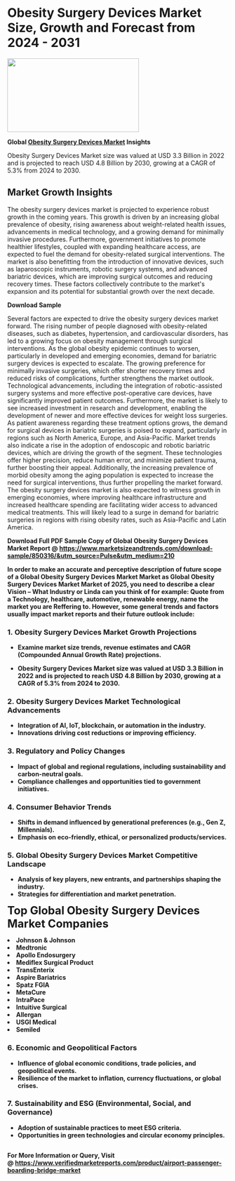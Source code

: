 <H1>Obesity Surgery Devices Market Size, Growth and Forecast from 2024 - 2031</H1><img class="aligncenter size-medium wp-image-584254" src="https://thirdeyenews.in/wp-content/uploads/2024/09/Global-Market-Research-300x168.jpeg" alt="" width="300" height="168" /><p><strong>Global&nbsp;<a href="https://www.marketsizeandtrends.com/download-sample/850316/&amp;utm_source=Pulse&amp;utm_medium=210">Obesity Surgery Devices Market</a> Insights</strong></p><p>Obesity Surgery Devices Market size was valued at USD 3.3 Billion in 2022 and is projected to reach USD 4.8 Billion by 2030, growing at a CAGR of 5.3% from 2024 to 2030.</p><p><h2>Market Growth Insights</h2> <p>The obesity surgery devices market is projected to experience robust growth in the coming years. This growth is driven by an increasing global prevalence of obesity, rising awareness about weight-related health issues, advancements in medical technology, and a growing demand for minimally invasive procedures. Furthermore, government initiatives to promote healthier lifestyles, coupled with expanding healthcare access, are expected to fuel the demand for obesity-related surgical interventions. The market is also benefitting from the introduction of innovative devices, such as laparoscopic instruments, robotic surgery systems, and advanced bariatric devices, which are improving surgical outcomes and reducing recovery times. These factors collectively contribute to the market's expansion and its potential for substantial growth over the next decade.</p> <p><strong>Download Sample</strong></p> <p>Several factors are expected to drive the obesity surgery devices market forward. The rising number of people diagnosed with obesity-related diseases, such as diabetes, hypertension, and cardiovascular disorders, has led to a growing focus on obesity management through surgical interventions. As the global obesity epidemic continues to worsen, particularly in developed and emerging economies, demand for bariatric surgery devices is expected to escalate. The growing preference for minimally invasive surgeries, which offer shorter recovery times and reduced risks of complications, further strengthens the market outlook. Technological advancements, including the integration of robotic-assisted surgery systems and more effective post-operative care devices, have significantly improved patient outcomes. Furthermore, the market is likely to see increased investment in research and development, enabling the development of newer and more effective devices for weight loss surgeries. As patient awareness regarding these treatment options grows, the demand for surgical devices in bariatric surgeries is poised to expand, particularly in regions such as North America, Europe, and Asia-Pacific. Market trends also indicate a rise in the adoption of endoscopic and robotic bariatric devices, which are driving the growth of the segment. These technologies offer higher precision, reduce human error, and minimize patient trauma, further boosting their appeal. Additionally, the increasing prevalence of morbid obesity among the aging population is expected to increase the need for surgical interventions, thus further propelling the market forward. The obesity surgery devices market is also expected to witness growth in emerging economies, where improving healthcare infrastructure and increased healthcare spending are facilitating wider access to advanced medical treatments. This will likely lead to a surge in demand for bariatric surgeries in regions with rising obesity rates, such as Asia-Pacific and Latin America. <p><strong></p><p><span class=""><strong>Download Full PDF Sample Copy of Global Obesity Surgery Devices Market Report</strong> @ <a href="https://www.marketsizeandtrends.com/download-sample/850316/&amp;utm_source=Pulse&amp;utm_medium=210" target="_blank">https://www.marketsizeandtrends.com/download-sample/850316/&amp;utm_source=Pulse&amp;utm_medium=210</a></span></p><p>In order to make an accurate and perceptive description of future scope of a Global&nbsp;Obesity Surgery Devices Market Market as Global&nbsp;Obesity Surgery Devices Market Market of 2025, you need to describe a clear Vision &ndash; What Industry or Linda can you think of for example: Quote from a Technology, healthcare, automotive, renewable energy, name the market you are Reffering to. However, some general trends and factors usually impact market reports and their future outlook include:</p><h3>1.&nbsp;<strong>Obesity Surgery Devices Market Growth Projections</strong></h3><ul><li>Examine market size trends, revenue estimates and CAGR (Compounded Annual Growth Rate) projections.</li><li><p>Obesity Surgery Devices Market size was valued at USD 3.3 Billion in 2022 and is projected to reach USD 4.8 Billion by 2030, growing at a CAGR of 5.3% from 2024 to 2030.</p></li></ul><h3>2.&nbsp;<strong>Obesity Surgery Devices Market Technological Advancements</strong></h3><ul><li>Integration of AI, IoT, blockchain, or automation in the industry.</li><li>Innovations driving cost reductions or improving efficiency.</li></ul><h3>3.&nbsp;<strong>Regulatory and Policy Changes</strong></h3><ul><li>Impact of global and regional regulations, including sustainability and carbon-neutral goals.</li><li>Compliance challenges and opportunities tied to government initiatives.</li></ul><h3>4.&nbsp;<strong>Consumer Behavior Trends</strong></h3><ul><li>Shifts in demand influenced by generational preferences (e.g., Gen Z, Millennials).</li><li>Emphasis on eco-friendly, ethical, or personalized products/services.</li></ul><h3>5.&nbsp;<strong>Global Obesity Surgery Devices Market Competitive Landscape</strong></h3><ul><li>Analysis of key players, new entrants, and partnerships shaping the industry.</li><li>Strategies for differentiation and market penetration.</li></ul><p data-pm-slice="1 1 []"><span style="color: inherit; font-family: inherit; font-size: 25px;">Top Global Obesity Surgery Devices Market Companies</span></p><div class="" data-test-id=""><p><li>Johnson & Johnson</li><li> Medtronic</li><li> Apollo Endosurgery</li><li> Mediflex Surgical Product</li><li> TransEnterix</li><li> Aspire Bariatrics</li><li> Spatz FGIA</li><li> MetaCure</li><li> IntraPace</li><li> Intuitive Surgical</li><li> Allergan</li><li> USGI Medical</li><li> Semiled</li></p></div><h3>6.&nbsp;<strong>Economic and Geopolitical Factors</strong></h3><ul><li>Influence of global economic conditions, trade policies, and geopolitical events.</li><li>Resilience of the market to inflation, currency fluctuations, or global crises.</li></ul><h3>7.&nbsp;<strong>Sustainability and ESG (Environmental, Social, and Governance)</strong></h3><ul><li>Adoption of sustainable practices to meet ESG criteria.</li><li>Opportunities in green technologies and circular economy principles.</li></ul><h2><strong style="font-size: 14px;">For More Information or Query, Visit @&nbsp;</strong><a style="background-color: #ffffff; font-size: 14px;" href="https://www.marketsizeandtrends.com/report/obesity-surgery-devices-market/" target="_blank">https://www.verifiedmarketreports.com/product/airport-passenger-boarding-bridge-market</a></h2>
